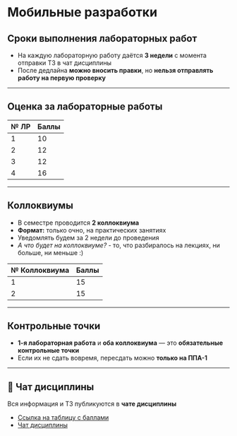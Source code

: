 # Мобильные разработки

## Сроки выполнения лабораторных работ

- На каждую лабораторную работу даётся **3 недели** с момента отправки ТЗ в чат дисциплины
- После дедлайна **можно вносить правки**, но **нельзя отправлять работу на первую проверку**

---

## Оценка за лабораторные работы

| № ЛР  | Баллы |
|-------|-------|
| 1     | 10    |
| 2     | 12    |
| 3     | 12    |
| 4     | 16    |

---

## Коллоквиумы

- В семестре проводится **2 коллоквиума**
- **Формат:** только очно, на практических занятиях
- Уведомлять будем за 2 недели до проведения
- *А что будет на коллоквиуме?* - то, что разбиралось на лекциях, ни больше, ни меньше :)

| № Коллоквиума | Баллы |
|---------------|-------|
| 1             | 15    |
| 2             | 15    |

---

## Контрольные точки

- **1-я лабораторная работа** и **оба коллоквиума** — это **обязательные контрольные точки**
- Если их не сдать вовремя, пересдать можно **только на ППА-1**

---

## 📌 Чат дисциплины

Вся информация и ТЗ публикуются в **чате дисциплины**

- [Ссылка на таблицу с баллами](https://docs.google.com/spreadsheets/d/1H_eYkyeZKBX1ESMZJu-_tDjdLey9UF_B_S8Yu-F_cXA/edit?usp=sharing)
- [Чат дисциплины](https://t.me/+MD9ldyneIqU3NGUy)



